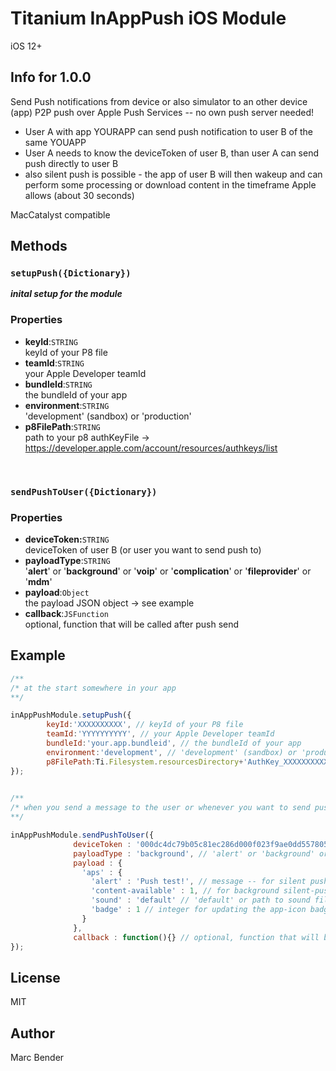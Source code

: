 # Titanium InAppPush iOS Module
iOS 12+ 


## Info for 1.0.0
Send Push notifications from device or also simulator to an other device (app)
P2P push over Apple Push Services -- no own push server needed!

- User A with app YOURAPP can send push notification to user B of the same YOUAPP
- User A needs to know the deviceToken of user B, than user A can send push directly to user B
- also silent push is possible - the app of user B will then wakeup and can perform some processing or download content in the timeframe Apple allows (about 30 seconds)

MacCatalyst compatible


## Methods
### `setupPush({Dictionary})`
***inital setup for the module***
### Properties

* **keyId**:`STRING`<br/>keyId of your P8 file
* **teamId**:`STRING`<br/>your Apple Developer teamId
* **bundleId**:`STRING`<br/>the bundleId of your app
* **environment**:`STRING`<br/>'development' (sandbox) or 'production'
* **p8FilePath**:`STRING`<br/>path to your p8 authKeyFile -> https://developer.apple.com/account/resources/authkeys/list

<br/>

### `sendPushToUser({Dictionary})`
### Properties

* **deviceToken:**`STRING`<br/>deviceToken of user B (or user you want to send push to)
* **payloadType**:`STRING`<br/>'**alert**' or '**background**' or '**voip**' or '**complication**' or '**fileprovider**' or '**mdm**'
* **payload**:`Object`<br/>the payload JSON object -> see example
* **callback**:`JSFunction`<br/>optional, function that will be called after push send



## Example

```js
/**
/* at the start somewhere in your app
**/

inAppPushModule.setupPush({
		keyId:'XXXXXXXXXX', // keyId of your P8 file
		teamId:'YYYYYYYYYY', // your Apple Developer teamId
		bundleId:'your.app.bundleid', // the bundleId of your app
		environment:'development', // 'development' (sandbox) or 'production'
		p8FilePath:Ti.Filesystem.resourcesDirectory+'AuthKey_XXXXXXXXXX.p8' // your p8 authKeyFile -> https://developer.apple.com/account/resources/authkeys/list
});
  

/**
/* when you send a message to the user or whenever you want to send push to the other user
**/

inAppPushModule.sendPushToUser({
              deviceToken : '000dc4dc79b05c81ec286d000f023f9ae0dd55780503d033dd9dd7f6ad000000', // deviceToken of user B
              payloadType : 'background', // 'alert' or 'background' or 'voip' or 'complication' or 'fileprovider' or 'mdm'
              payload : {
                'aps' : {
                  'alert' : 'Push test!', // message -- for silent push, if you want to show notification -> use local notification, because silent push does not trigger a visible notifiction
                  'content-available' : 1, // for background silent-push
                  'sound' : 'default' // 'default' or path to sound file
                  'badge' : 1 // integer for updating the app-icon badge counter
                }
              },
              callback : function(){} // optional, function that will be called after push send or error
});

```

## License

MIT

## Author

Marc Bender